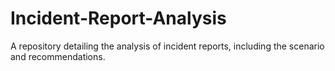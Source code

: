 # Incident-Report-Analysis
A repository detailing the analysis of incident reports, including the scenario and recommendations.
